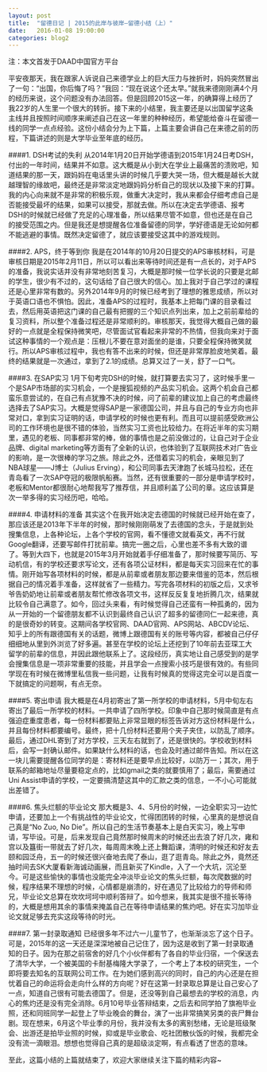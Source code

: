 ```yaml
---
layout: post
title:  "留德日记 | 2015的此岸与彼岸—留德小结（上）"
date:   2016-01-08 19:00:00
categories: blog2
---
```

注：本文首发于DAAD中国官方平台

平安夜那天，我在跟家人诉说自己来德学业上的巨大压力与挫折时，妈妈突然冒出了一句：“出国，你后悔了吗？”我回：“现在说这个还太早。”就我来德刚刚满4个月的经历来说，这个问题没有办法回答。但是回顾2015这一年，的确算得上经历了我22岁的人生里一个很大的转折。接下来的小结里，我主要还是以出国留学这条主线并且按照时间顺序来阐述自己在这一年里的种种经历，希望能给奋斗在留德一线的同学一点点经验。这份小结会分为上下篇，上篇主要会讲自己在来德之前的历程，下篇讲述的则是大学毕业至年底的经历。

####1. DSH考试的失利
从2014年1月20日开始学德语到2015年1月24日考DSH，付出的一年时间，结果并不如意。这大概是从小到大在学业上最痛苦的溃败吧，知道结果的那一天，跟妈妈在电话里头讲的时候几乎要大哭一场，但大概是越长大就越理智的缘故吧，最终还是非常淡定地跟妈妈分析自己的现状以及接下来的打算。我的内心向来就不是非常的积极乐观，做重大决定时，我从来都会仔细考虑自己是否能接受最坏的结果，如果可以接受，那就去做。所以在决定去学德语、报考DSH的时候就已经做了充足的心理准备，所以结果尽管不如意，但也还是在自己的接受范围之内。但是我还是想提醒各位准备留德的同学，学好德语是无论如何都不能逃避的事情。既然决定留德了，就应该要接受这其中的游戏规则。

####2. APS，终于等到你
我是在2014年的10月20日提交的APS审核材料，可是审核日期是2015年2月11日，所以可以看出来等待时间还是有一点长的，对于APS的准备，我说实话并没有非常地刻苦复习，大概是那时候一位学长说的只要是北邮的学生，很少有不过的，这句话给了自己很大的信心。加上我对于自己学过的课程还是心里非常有数的。另外2014年9月的时候已经考到了理想的雅思成绩，所以对于英语口语也不惧怕。因此，准备APS的过程时，我基本上把每门课的目录看过去，然后用英语把这门课的自己最有把握的三个知识点列出来，加上之前前辈给的复习资料，所以整个准备过程还是非常顺利的。审核那天，我觉得大概自己做的最好的一点就是全程保持微笑吧，尽管面试官看起来非常的不热情，但我向来对于面试这种事情的一个观点是：压根儿不要在意对面坐的是谁，只要全程保持微笑就行。所以APS审核过程中，我也有答不出来的时候，但还是非常厚脸皮地笑着。最终的结果就是一次通过，拿到了2.1的成绩。总算又过了一关，舒了一口气。

####3. 在SAP实习
1月下旬考完DSH的时候，就打算要去实习了，这时候手里一个是SAP市场部的实习机会，一个是搜狐视频的产品实习机会。这两个机会自己都蛮乐意尝试的，在自己有点犹豫不决的时候，问了前辈的建议加上自己的考虑最终选择去了SAP实习。大概是觉得SAP是一家德国公司，并且与自己的专业方向也非常对口，拿到实习证明的话，申请学校的时候也更有利。而且可以提前感受欧洲公司的工作环境也是很不错的体验，当然实习工资也比较给力。在将近半年的实习期里，遇见的老板、同事都非常的棒，做的事情也是之前没做过的，让自己对于企业品牌、digital marketing等方面有了全新的认识，也体验到了互联网技术对广告业的影响，是一次很棒的学习之旅。除此之外，还借着实习的机会，亲眼见到了NBA球星——J博士（Julius Erving），和公司同事去天津跑了长城马拉松，还在青岛看了一次SAP夺冠的极限帆船赛。当然，还有很重要的一部分是申请学校时，老板和Mentor都很耐心地帮我写了推荐信，并且顺利盖了公司的章。这应该算是次一举多得的实习经历吧，哈哈。

####4. 申请材料的准备
其实这个在我开始决定去德国的时候就已经开始在查了，那应该还是2013年下半年的时候，那时候刚刚萌发了去德国的念头，于是就到处搜集信息，上各种论坛，上各个学校的官网，看不懂德文就看英文，再不行就Google翻译，还要写邮件打扰前辈。搞完一圈之后，心里也差不多有大致的谱了。等到大四下，也就是2015年3月开始就着手仔细准备了，那时候要写简历、写动机信，有的学校还要求写论文，还有各项公证材料，都是每天实习回来在忙的事情。刚开始写各项材料的时候，都是从前辈或者朋友那边要来借鉴的范本，然后根据自己的情况着手准备，这样就省了一些精力。写完各项材料的初版之后，又求爷爷告奶奶地让前辈或者朋友帮忙修改各项文书，这样反反复复地折腾几次，结果就比较令自己满意了。如今，回过头来看，有时候觉得自己还蛮有一种孤勇的，因为从一开始的一个留德朋友都不认识到最终自己认识了超多的留德同仁一起来德，真的是很奇妙的转变。这期间各学校官网、DAAD官网、APS网站、ABCDV论坛、知乎上的所有跟德国有关的话题，微博上跟德国有关的账号等内容，都被自己仔仔细细地从里到外浏览了好多遍。甚至在学校的论坛上还挖到了10年前去亚琛工大留学的前辈的信息，并因此跟他联系上了。这段经历，真实地让自己感受到的是学会搜集信息是一项非常重要的技能，并且学会一点搜索小技巧是很有效的。有些同学现在有时候在微博里私信我一些问题，让我有时候真的觉得这完全可以是百度一下就搞定的问题啊，有点无奈。

####5. 寄出申请
我大概是在4月初寄出了第一所学校的申请材料，5月中旬左右寄出了最后一所学校的材料。一共申请了四所学校。印象中自己那时候简直是有点强迫症重度患者，每一份材料都要贴上非常显眼的标签告诉对方这份材料是什么，并且每份材料都要编号。最终，把十几份材料还要用个夹子夹住，以防乱了顺序。最后，通过DHL寄到了对方学校，三天左右就到了，还是很快的。学校收到材料后，会写一封确认邮件。如果缺什么材料的话，也会及时通过邮件告知。所以在这一块儿需要提醒各位同学的是：寄材料还是要早点比较好，以防万一；其次，用于联系的邮箱地址尽量要稳定点的，比如gmail之类的就要慎用了；最后，需要通过Uni Assist申请的学校，一定要搞清楚这其中的汇款之类的信息，一不小心可能就出差错了。

####6. 焦头烂额的毕业论文
那大概是3、4、5月份的时候，一边全职实习一边忙申请，还要加上一个有挑战性的毕业论文，忙得团团转的时候，心里真的是想说自己真是“No Zuo, No Die”。所以自己的生活节奏基本上是白天实习，晚上写申请，写毕设。可是，后来发现自己竟然那时候周末的时候还出去浪了好几次，雍和宫以及簋街一带就去了好几次，每周周末晚上还上舞蹈课，清明的时候还和好友去颐和园泛舟，五一的时候还很兴奋地去爬了泰山，逛了逛青岛。除此之外，竟然还抽时间去SK大厦看新海诚动画展，而且新买了Kindle，入了一个大坑，沉沦至今。可是这些愉快的事情也没能完全冲淡毕业论文的焦头烂额，每次爬数据的时候，程序结果不理想的时候，心情都是崩溃的，好在遇见了比较给力的导师和师兄，毕业论文总算在坎坎坷坷中顺利答辩了。如今想来，我其实是很不擅长等待的，大概是想用其余的事情来掩盖自己在等待申请结果的焦灼吧。好在实习加毕业论文就足够去充实这段等待的时光。

####7. 第一封录取通知
已经很多年不过六一儿童节了，也渐渐淡忘了这个日子。可是，2015年的这一天还是深深地被自己记住了，因为这是收到了第一封录取通知的日子。因为在那之前宿舍的好几个小伙伴都有了各自的毕业归宿，一个保送去了清华大学，一个被美国的卡耐基梅隆大学录了，一个考上了本校的研究生，一个即将要去知名的互联网公司工作。在为她们感到高兴的同时，自己的内心还是在担忧着自己的命运将会走向什么样的方向呢？好在这第一封录取总算是让自己安心了一点，知道自己很有可能去德国了。但是，还没等到自己最想去的学校的消息，内心的焦灼还是没有完全消除。6月10号毕业答辩结束，之后去和同学拍了旗袍毕业照，还和同班同学一起登上了毕业晚会的舞台，演了一出非常搞笑另类的丧尸舞台剧。现在想来，6月这个毕业季的月份，我并没有太多的离别愁绪，无论是班级聚会、出游还是拍毕业照的时候，抑或是毕业歌会、吃社团散伙饭的时候，我都完全没有流一滴眼泪。想想也觉得自己真的是超级淡定啊，有点看透了世态的意味。

至此，这篇小结的上篇就结束了，欢迎大家继续关注下篇的精彩内容~
